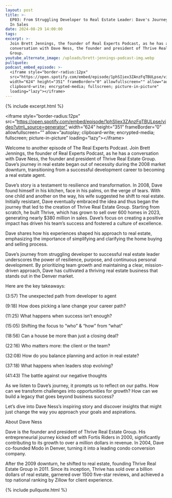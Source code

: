 ```yaml
---
layout: post
title: >-
  EP03: From Struggling Developer to Real Estate Leader: Dave's Journey to $380M
  In Sales
date: 2024-08-29 14:00:00
tags:
excerpt: >-
  Join Brett Jennings, the founder of Real Experts Podcast, as he has a
  conversation with Dave Ness, the founder and president of Thrive Real Estate
  Group.
youtube_alternate_image: /uploads/brett-jennings-podcast-img.webp
pullquote:
podcast_embed_episode: >-
  <iframe style="border-radius:12px"
  src="https://open.spotify.com/embed/episode/1phSIiex3ZAnzFqTBULpse/video?utm_source=generator"
  width="624" height="351" frameBorder="0" allowfullscreen="" allow="autoplay;
  clipboard-write; encrypted-media; fullscreen; picture-in-picture"
  loading="lazy"></iframe>
---
```

{% include excerpt.html %}

&lt;iframe style=”border-radius:12px” src=”https://open.spotify.com/embed/episode/1phSIiex3ZAnzFqTBULpse/video?utm\_source=generator” width=”624” height=”351” frameBorder=”0” allowfullscreen=”” allow=”autoplay; clipboard-write; encrypted-media; fullscreen; picture-in-picture” loading=”lazy”&gt;&lt;/iframe&gt;

Welcome to another episode of The Real Experts Podcast. Join Brett Jennings, the founder of Real Experts Podcast, as he has a conversation with Dave Ness, the founder and president of Thrive Real Estate Group. Dave’s journey in real estate began out of necessity during the 2008 market downturn, transitioning from a successful development career to becoming a real estate agent.

Dave’s story is a testament to resilience and transformation. In 2008, Dave found himself in his kitchen, face in his palms, on the verge of tears. With one child and another on the way, his wife suggested he shift to real estate. Initially resistant, Dave eventually embraced the idea and thus began the journey that led to the creation of Thrive Real Estate Group. Starting from scratch, he built Thrive, which has grown to sell over 600 homes in 2023, generating nearly $380 million in sales. Dave’s focus on creating a positive impact has driven his team’s success and fostered a culture of excellence.

Dave shares how his experiences shaped his approach to real estate, emphasizing the importance of simplifying and clarifying the home buying and selling process.

Dave’s journey from struggling developer to successful real estate leader underscores the power of resilience, purpose, and continuous personal development. By prioritizing team growth and maintaining a clear, mission-driven approach, Dave has cultivated a thriving real estate business that stands out in the Denver market.

Here are the key takeaways:

(3:57) The unexpected path from developer to agent

(9:18) How does picking a lane change your career path?

(11:25) What happens when success isn’t enough?

(15:05) Shifting the focus to “who” & “how” from “what”

(18:56) Can a house be more than just a closing deal?

(22:16) Who matters more: the client or the team?

(32:08) How do you balance planning and action in real estate?

(37:18) What happens when leaders stop evolving?

(41:43) The battle against our negative thoughts

As we listen to Dave’s journey, it prompts us to reflect on our paths. How can we transform challenges into opportunities for growth? How can we build a legacy that goes beyond business success?

Let’s dive into Dave Ness’s inspiring story and discover insights that might just change the way you approach your goals and aspirations.

About Dave Ness

Dave is the founder and president of Thrive Real Estate Group. His entrepreneurial journey kicked off with Fortis Riders in 2000, significantly contributing to its growth to over a million dollars in revenue. In 2004, Dave co-founded Modo in Denver, turning it into a leading condo conversion company.

After the 2009 downturn, he shifted to real estate, founding Thrive Real Estate Group in 2011. Since its inception, Thrive has sold over a billion dollars of real estate, garnered over 1500 five-star reviews, and achieved a top national ranking by Zillow for client experience.

{% include pullquote.html %}